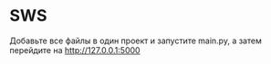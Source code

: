 # SWS
Добавьте все файлы в один проект и запустите main.py, а затем перейдите на http://127.0.0.1:5000
